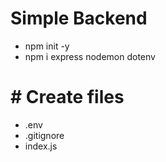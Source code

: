 # Simple Backend

- npm init -y
- npm i express nodemon dotenv

# # Create files

- .env
- .gitignore
- index.js
